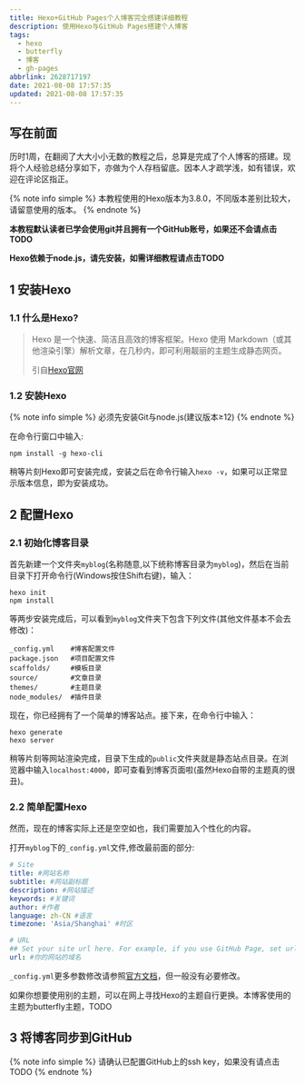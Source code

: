 ```yaml
---
title: Hexo+GitHub Pages个人博客完全搭建详细教程
description: 使用Hexo与GitHub Pages搭建个人博客
tags:
  - hexo
  - butterfly
  - 博客
  - gh-pages
abbrlink: 2628717197
date: 2021-08-08 17:57:35
updated: 2021-08-08 17:57:35
---
```


## 写在前面

历时1周，在翻阅了大大小小无数的教程之后，总算是完成了个人博客的搭建。现将个人经验总结分享如下，亦做为个人存档留底。因本人才疏学浅，如有错误，欢迎在评论区指正。

{% note info simple %}
本教程使用的Hexo版本为3.8.0，不同版本差别比较大，请留意使用的版本。
{% endnote %}

**本教程默认读者已学会使用git并且拥有一个GitHub账号，如果还不会请点击TODO**

**Hexo依赖于node.js，请先安装，如需详细教程请点击TODO**

## 1 安装Hexo

### 1.1  什么是Hexo?

> Hexo 是一个快速、简洁且高效的博客框架。Hexo 使用 Markdown（或其他渲染引擎）解析文章，在几秒内，即可利用靓丽的主题生成静态网页。
>
> 引自[Hexo官网](https://hexo.io/zh-cn/docs/)

### 1.2 安装Hexo

{% note info simple %}
必须先安装Git与node.js(建议版本≥12)
{% endnote %}

在命令行窗口中输入:

```
npm install -g hexo-cli
```

稍等片刻Hexo即可安装完成，安装之后在命令行输入`hexo -v`，如果可以正常显示版本信息，即为安装成功。

## 2 配置Hexo

### 2.1 初始化博客目录

首先新建一个文件夹`myblog`(名称随意,以下统称博客目录为`myblog`)，然后在当前目录下打开命令行(Windows按住Shift右键)，输入：

```
hexo init
npm install
```

等两步安装完成后，可以看到`myblog`文件夹下包含下列文件(其他文件基本不会去修改)：

```
_config.yml    #博客配置文件
package.json   #项目配置文件
scaffolds/     #模板目录
source/        #文章目录
themes/        #主题目录
node_modules/  #插件目录
```

现在，你已经拥有了一个简单的博客站点。接下来，在命令行中输入：

```
hexo generate
hexo server
```

稍等片刻等网站渲染完成，目录下生成的`public`文件夹就是静态站点目录。在浏览器中输入`localhost:4000`，即可查看到博客页面啦(虽然Hexo自带的主题真的很丑)。

### 2.2 简单配置Hexo

然而，现在的博客实际上还是空空如也，我们需要加入个性化的内容。

打开`myblog`下的`_config.yml`文件,修改最前面的部分:

```yaml
# Site
title: #网站名称
subtitle: #网站副标题
description: #网站描述
keywords: #关键词
author: #作者
language: zh-CN #语言
timezone: 'Asia/Shanghai' #时区

# URL
## Set your site url here. For example, if you use GitHub Page, set url as 'https://username.github.io/project'
url: #你的网站的域名
```

`_config.yml`更多参数修改请参照[官方文档](https://hexo.io/zh-cn/docs/configuration)，但一般没有必要修改。

如果你想要使用别的主题，可以在网上寻找Hexo的主题自行更换。本博客使用的主题为butterfly主题，TODO

## 3  将博客同步到GitHub

{% note info simple %}
请确认已配置GitHub上的ssh key，如果没有请点击TODO
{% endnote %}

